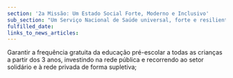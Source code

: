 ```yaml
---
section: '2a Missão: Um Estado Social Forte, Moderno e Inclusivo'
sub_section: "Um Serviço Nacional de Saúde universal, forte e resiliente"
fulfilled_date:
links_to_news_articles:
---
```


Garantir a frequência gratuita da educação pré-escolar a todas as crianças a partir dos 3 anos, investindo na rede pública e recorrendo ao setor solidário e à rede privada de forma supletiva;